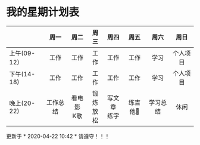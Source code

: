 # 我的星期计划表

|         | 周一   | 周二    | 周三   | 周四    | 周五    | 周六    | 周日     | 
| ------- |:-----:| :-----:| :-----:| :-----:| :-----:| :------:| :------:|
| 上午(09-12）     | 工作 | 工作 | 工作 | 工作 | 工作 | 学习 | 个人项目 |
| 下午(14-18)    | 工作 | 工作 | 工作 | 工作 | 工作 | 学习 | 个人项目 |
| 晚上(20-22)     | 工作总结 | 看电影<br/>K歌 | 锻炼<br/>放松 | 写文章<br/>练字 | 练吉他🎸 | 学习总结 | 休闲 |

更新于 * 2020-04-22 10:42 * 请遵守！！！
